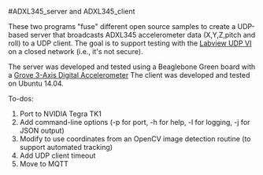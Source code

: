#ADXL345_server and ADXL345_client

These two programs "fuse" different open source samples to create a UDP-based server that broadcasts ADXL345 accelerometer data (X,Y,Z,pitch and roll) to a UDP client.
The goal is to support testing with the [Labview UDP VI](http://zone.ni.com/reference/en-XX/help/371361M-01/lvcomm/udp_vi_descriptions/) on a closed network (i.e., it's not secure).

The server was developed and tested using a Beaglebone Green board with a [Grove 3-Axis Digital Accelerometer](http://tinyurl.com/pz7tqnp)
The client was developed and tested on Ubuntu 14.04.

To-dos:

1. Port to NVIDIA Tegra TK1
2. Add command-line options (-p for port, -h for help, -l for logging, -j for JSON output)
3. Modify to use coordinates from an OpenCV image detection routine (to support automated tracking)
4. Add UDP client timeout
5. Move to MQTT
